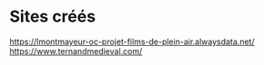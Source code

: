 # Sites créés
https://lmontmayeur-oc-projet-films-de-plein-air.alwaysdata.net/
<br>
https://www.ternandmedieval.com/

